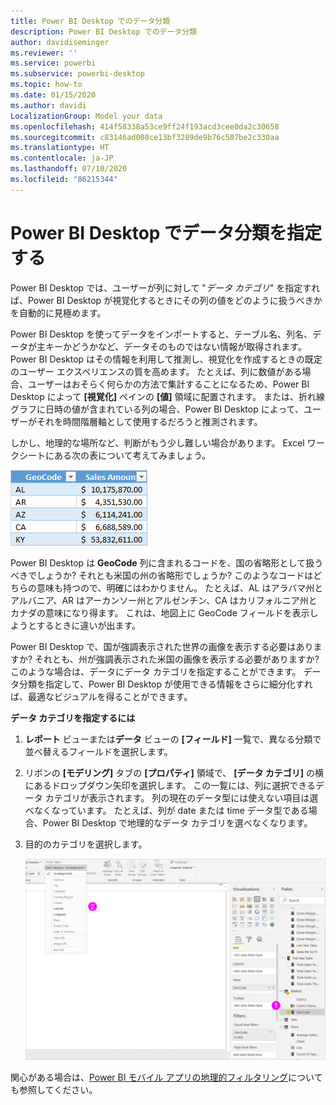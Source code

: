 ```yaml
---
title: Power BI Desktop でのデータ分類
description: Power BI Desktop でのデータ分類
author: davidiseminger
ms.reviewer: ''
ms.service: powerbi
ms.subservice: powerbi-desktop
ms.topic: how-to
ms.date: 01/15/2020
ms.author: davidi
LocalizationGroup: Model your data
ms.openlocfilehash: 414f58338a53ce9ff24f193acd3cee0da2c30658
ms.sourcegitcommit: c83146ad008ce13bf3289de9b76c507be2c330aa
ms.translationtype: HT
ms.contentlocale: ja-JP
ms.lasthandoff: 07/10/2020
ms.locfileid: "86215344"
---
```

# <a name="specify-data-categories-in-power-bi-desktop"></a>Power BI Desktop でデータ分類を指定する
Power BI Desktop では、ユーザーが列に対して "*データ カテゴリ*" を指定すれば、Power BI Desktop が視覚化するときにその列の値をどのように扱うべきかを自動的に見極めます。

Power BI Desktop を使ってデータをインポートすると、テーブル名、列名、データが主キーかどうかなど、データそのものではない情報が取得されます。 Power BI Desktop はその情報を利用して推測し、視覚化を作成するときの既定のユーザー エクスペリエンスの質を高めます。
たとえば、列に数値がある場合、ユーザーはおそらく何らかの方法で集計することになるため、Power BI Desktop によって **[視覚化]** ペインの **[値]** 領域に配置されます。 または、折れ線グラフに日時の値が含まれている列の場合、Power BI Desktop によって、ユーザーがそれを時間階層軸として使用するだろうと推測されます。

しかし、地理的な場所など、判断がもう少し難しい場合があります。 Excel ワークシートにある次の表について考えてみましょう。

![Power BI Desktop にインポートされる表形式データを示す Excel のスクリーンショット。](media/desktop-data-categorization/datacategorizationtable.png)

Power BI Desktop は **GeoCode** 列に含まれるコードを、国の省略形として扱うべきでしょうか? それとも米国の州の省略形でしょうか?  このようなコードはどちらの意味も持つので、明確にはわかりません。 たとえば、AL はアラバマ州とアルバニア、AR はアーカンソー州とアルゼンチン、CA はカリフォルニア州とカナダの意味になり得ます。 これは、地図上に GeoCode フィールドを表示しようとするときに違いが出ます。 

Power BI Desktop で、国が強調表示された世界の画像を表示する必要はありますか? それとも、州が強調表示された米国の画像を表示する必要がありますか?  このような場合は、データにデータ カテゴリを指定することができます。 データ分類を指定して、Power BI Desktop が使用できる情報をさらに細分化すれば、最適なビジュアルを得ることができます。  

**データ カテゴリを指定するには**

1. **レポート** ビューまたは**データ** ビューの **[フィールド]** 一覧で、異なる分類で並べ替えるフィールドを選択します。
2. リボンの **[モデリング]** タブの **[プロパティ]** 領域で、 **[データ カテゴリ]** の横にあるドロップダウン矢印を選択します。  この一覧には、列に選択できるデータ カテゴリが表示されます。 列の現在のデータ型には使えない項目は選べなくなっています。  たとえば、列が date または time データ型である場合、Power BI Desktop で地理的なデータ カテゴリを選べなくなります。 
3. 目的のカテゴリを選択します。

   ![データ カテゴリ フィルターを示す Power BI Desktop のスクリーンショット。](media/desktop-data-categorization/desktop-data-categorization.png)

関心がある場合は、[Power BI モバイル アプリの地理的フィルタリング](desktop-mobile-geofiltering.md)についても参照してください。